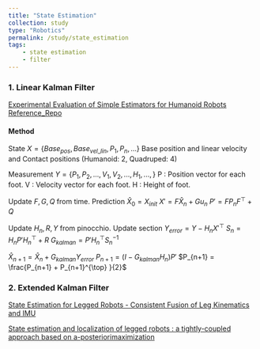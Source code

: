 ```yaml
---
title: "State Estimation"
collection: study
type: "Robotics"
permalink: /study/state_estimation
tags:
    - state estimation
    - filter
---
```




### 1. Linear Kalman Filter
[Experimental Evaluation of Simple Estimators for Humanoid Robots](https://hal.science/hal-01574819v2/document)
[Reference_Repo](https://github.com/qiayuanl/legged_control/tree/master/legged_estimation)

#### Method
State $X = \{ Base_{pos}, Base_{vel\_lin}, P_1, P_{n}, ... \}$
Base position and linear velocity and Contact positions (Humanoid: 2, Quadruped: 4)

Measurement $Y = \{P_1, P_2, ... , V_1, V_2, ..., H_1, ..., \}$
P : Position vector for each foot.
V : Velocity vector for each foot.
H : Height of foot.

Update $F, G, Q$ from time.
Prediction
$\hat{X}_0 = X_{init}$
$X' = F\hat{X}_n + Gu_n$
$P' = FP_nF^{\top} + Q$

Update $H_n, R, Y$ from pinocchio.
Update section
$Y_{error} = Y - H_nX'^{\top}$
$S_n = H_nP'H_n^{\top} + R$
$G_{kalman} = P'H_n^{\top}S_n^{-1}$

$\hat{X}_{n+1} = \hat{X}_n + G_{kalman}Y_{error}$
$P_{n+1} = (I-G_{kalman}H_n)P'$
$P_{n+1} = \frac{P_{n+1} + P_{n+1}^{\top} }{2}$



### 2. Extended Kalman Filter
[State Estimation for Legged Robots - Consistent Fusion of Leg Kinematics and IMU](https://roboticsproceedings.org/rss08/p03.pdf)

[State estimation and localization of legged robots : a tightly-coupled approach based on a-posteriorimaximization](https://theses.hal.science/tel-03715727)